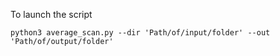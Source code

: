 To launch the script

```
python3 average_scan.py --dir 'Path/of/input/folder' --out 'Path/of/output/folder'
```